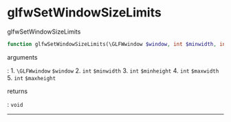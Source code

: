 # glfwSetWindowSizeLimits
glfwSetWindowSizeLimits

```php
function glfwSetWindowSizeLimits(\GLFWwindow $window, int $minwidth, int $minheight, int $maxwidth, int $maxheight) : void
```

arguments

:    1. `\GLFWwindow` `$window` 
    2. `int` `$minwidth` 
    3. `int` `$minheight` 
    4. `int` `$maxwidth` 
    5. `int` `$maxheight` 

returns

:    `void` 

---
     